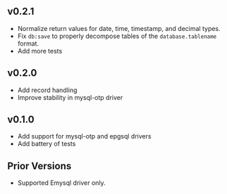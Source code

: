 ## v0.2.1
  * Normalize return values for date, time, timestamp, and decimal types.
  * Fix `db:save` to properly decompose tables of the `database.tablename`
    format.
  * Add more tests

## v0.2.0
  * Add record handling
  * Improve stability in mysql-otp driver

## v0.1.0
  * Add support for mysql-otp and epgsql drivers
  * Add battery of tests

## Prior Versions
  * Supported Emysql driver only.
